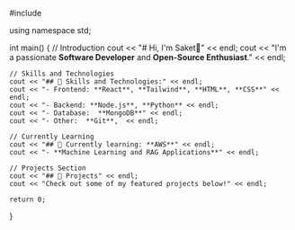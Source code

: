 #include <iostream>

using namespace std;

int main() {
    // Introduction
    cout << "# Hi, I'm Saket👋" << endl;
    cout << "I'm a passionate **Software Developer** and **Open-Source Enthusiast**." << endl;

    // Skills and Technologies
    cout << "## 🚀 Skills and Technologies:" << endl;
    cout << "- Frontend: **React**, **Tailwind**, **HTML**, **CSS**" << endl;
    cout << "- Backend: **Node.js**, **Python** << endl;
    cout << "- Database:  **MongoDB**" << endl;
    cout << "- Other:  **Git**,  << endl;

    // Currently Learning
    cout << "## 🌱 Currently learning: **AWS**" << endl;
    cout << "- **Machine Learning and RAG Applications**" << endl;

    // Projects Section
    cout << "## 📝 Projects" << endl;
    cout << "Check out some of my featured projects below!" << endl;

    return 0;
}


